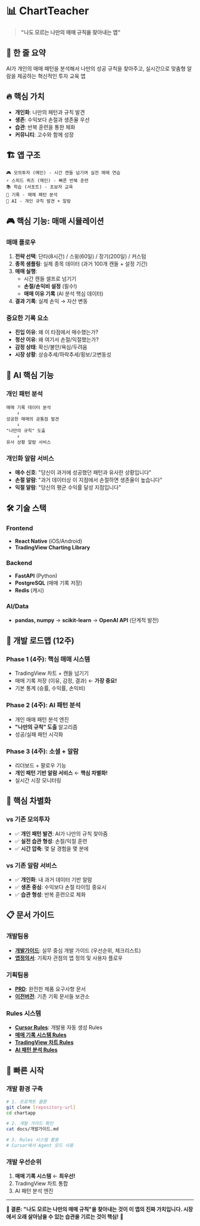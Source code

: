 # 📊 ChartTeacher

> **"나도 모르는 나만의 매매 규칙을 찾아내는 앱"**

## 🎯 **한 줄 요약**

AI가 개인의 매매 패턴을 분석해서 나만의 성공 규칙을 찾아주고, 실시간으로 맞춤형 알람을 제공하는 혁신적인 투자 교육 앱

## 🔥 **핵심 가치**

- **개인화**: 나만의 패턴과 규칙 발견
- **생존**: 수익보다 손절과 생존율 우선
- **습관**: 반복 훈련을 통한 체화
- **커뮤니티**: 고수와 함께 성장

## 🏗️ **앱 구조**

```
🎮 모의투자 (메인) - 시간 캔들 넘기며 실전 매매 연습
⚡ 스피드 퀴즈 (메인) - 빠른 반복 훈련
📚 학습 (서포트) - 초보자 교육
📝 기록 - 매매 패턴 분석
🤖 AI - 개인 규칙 발견 + 알람
```

## 🎮 **핵심 기능: 매매 시뮬레이션**

### **매매 플로우**
1. **전략 선택**: 단타(8시간) / 스윙(60일) / 장기(200일) / 커스텀
2. **종목 샘플링**: 실제 종목 데이터 (과거 100개 캔들 + 설정 기간)
3. **매매 실행**: 
   - 시간 캔들 셀프로 넘기기
   - **손절/손익비 설정** (필수!)
   - **매매 이유 기록** (AI 분석 핵심 데이터)
4. **결과 기록**: 실제 손익 → 자산 변동

### **중요한 기록 요소**
- **진입 이유**: 왜 이 타점에서 매수했는가?
- **청산 이유**: 왜 여기서 손절/익절했는가?
- **감정 상태**: 확신/불안/욕심/두려움
- **시장 상황**: 상승추세/하락추세/횡보/고변동성

## 🤖 **AI 핵심 기능**

### **개인 패턴 분석**
```
매매 기록 데이터 분석
    ↓
성공한 매매의 공통점 발견
    ↓
"나만의 규칙" 도출
    ↓
유사 상황 알람 서비스
```

### **개인화 알람 서비스**
- **매수 신호**: "당신이 과거에 성공했던 패턴과 유사한 상황입니다"
- **손절 알람**: "과거 데이터상 이 지점에서 손절하면 생존율이 높습니다"
- **익절 알람**: "당신의 평균 수익률 달성 지점입니다"

## 🛠️ **기술 스택**

### **Frontend**
- **React Native** (iOS/Android)
- **TradingView Charting Library**

### **Backend**
- **FastAPI** (Python)
- **PostgreSQL** (매매 기록 저장)
- **Redis** (캐시)

### **AI/Data**
- **pandas, numpy** → **scikit-learn** → **OpenAI API** (단계적 발전)

## 🚀 **개발 로드맵 (12주)**

### **Phase 1 (4주): 핵심 매매 시스템**
- TradingView 차트 + 캔들 넘기기
- 매매 기록 저장 (이유, 감정, 결과) ← **가장 중요!**
- 기본 통계 (승률, 수익률, 손익비)

### **Phase 2 (4주): AI 패턴 분석**
- 개인 매매 패턴 분석 엔진
- **"나만의 규칙" 도출** 알고리즘
- 성공/실패 패턴 시각화

### **Phase 3 (4주): 소셜 + 알람**
- 리더보드 + 팔로우 기능
- **개인 패턴 기반 알람 서비스** ← **핵심 차별화!**
- 실시간 시장 모니터링

## 🎯 **핵심 차별화**

### **vs 기존 모의투자**
- ✅ **개인 패턴 발견**: AI가 나만의 규칙 찾아줌
- ✅ **실전 습관 형성**: 손절/익절 훈련
- ✅ **시간 압축**: 몇 달 경험을 몇 분에

### **vs 기존 알람 서비스**
- ✅ **개인화**: 내 과거 데이터 기반 알람
- ✅ **생존 중심**: 수익보다 손절 타이밍 중요시
- ✅ **습관 형성**: 반복 훈련으로 체화

## 📋 **문서 가이드**

### **개발팀용**
- **[개발가이드](./개발가이드.md)**: 실무 중심 개발 가이드 (우선순위, 체크리스트)
- **[앱정의서](./앱정의서.md)**: 기획자 관점의 앱 정의 및 사용자 플로우

### **기획팀용**
- **[PRD](./.ai/prd.md)**: 완전한 제품 요구사항 문서
- **[이전버전](./이전버전/)**: 기존 기획 문서들 보관소

### **Rules 시스템**
- **[Cursor Rules](./.cursor/rules/)**: 개발용 자동 생성 Rules
- **[매매 기록 시스템 Rules](./.cursor/rules/ts-rules/chartteacher-trading-record-system-agent.mdc)**
- **[TradingView 차트 Rules](./.cursor/rules/ts-rules/chartteacher-tradingview-integration-agent.mdc)**
- **[AI 패턴 분석 Rules](./.cursor/rules/ts-rules/chartteacher-ai-pattern-analysis-agent.mdc)**

## 🚀 **빠른 시작**

### **개발 환경 구축**
```bash
# 1. 프로젝트 클론
git clone [repository-url]
cd chartapp

# 2. 개발 가이드 확인
cat docs/개발가이드.md

# 3. Rules 시스템 활용
# Cursor에서 Agent 모드 사용
```

### **개발 우선순위**
1. **매매 기록 시스템** ← **최우선!**
2. TradingView 차트 통합
3. AI 패턴 분석 엔진

---

**🎯 결론: "나도 모르는 나만의 매매 규칙"을 찾아내는 것이 이 앱의 진짜 가치입니다. 시장에서 오래 살아남을 수 있는 습관을 기르는 것이 핵심!** 🚀 